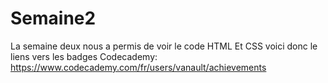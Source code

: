 # Semaine2
La semaine deux nous a permis de voir le code HTML Et CSS
voici donc le liens vers les badges Codecademy: https://www.codecademy.com/fr/users/vanault/achievements
